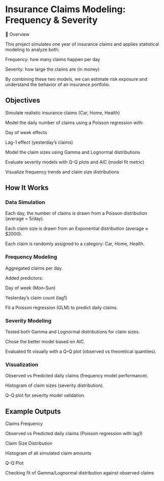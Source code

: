 # Insurance Claims Modeling: Frequency & Severity
📌 Overview

This project simulates one year of insurance claims and applies statistical modeling to analyze both:

Frequency: how many claims happen per day

Severity: how large the claims are (in money)

By combining these two models, we can estimate risk exposure and understand the behavior of an insurance portfolio.

## Objectives

Simulate realistic insurance claims (Car, Home, Health)

Model the daily number of claims using a Poisson regression with:

Day of week effects

Lag-1 effect (yesterday’s claims)

Model the claim sizes using Gamma and Lognormal distributions

Evaluate severity models with Q–Q plots and AIC (model fit metric)

Visualize frequency trends and claim size distributions

## How It Works
### Data Simulation

Each day, the number of claims is drawn from a Poisson distribution (average = 5/day).

Each claim size is drawn from an Exponential distribution (average ≈ $2000).

Each claim is randomly assigned to a category: Car, Home, Health.

### Frequency Modeling

Aggregated claims per day.

Added predictors:

Day of week (Mon–Sun)

Yesterday’s claim count (lag1)

Fit a Poisson regression (GLM) to predict daily claims.

### Severity Modeling

Tested both Gamma and Lognormal distributions for claim sizes.

Chose the better model based on AIC.

Evaluated fit visually with a Q–Q plot (observed vs theoretical quantiles).

### Visualization

Observed vs Predicted daily claims (frequency model performance).

Histogram of claim sizes (severity distribution).

Q–Q plot for severity model validation.

## Example Outputs
Claims Frequency

Observed vs Predicted daily claims (Poisson regression with lag1)


Claim Size Distribution

Histogram of all simulated claim amounts


Q–Q Plot

Checking fit of Gamma/Lognormal distribution against observed claims
